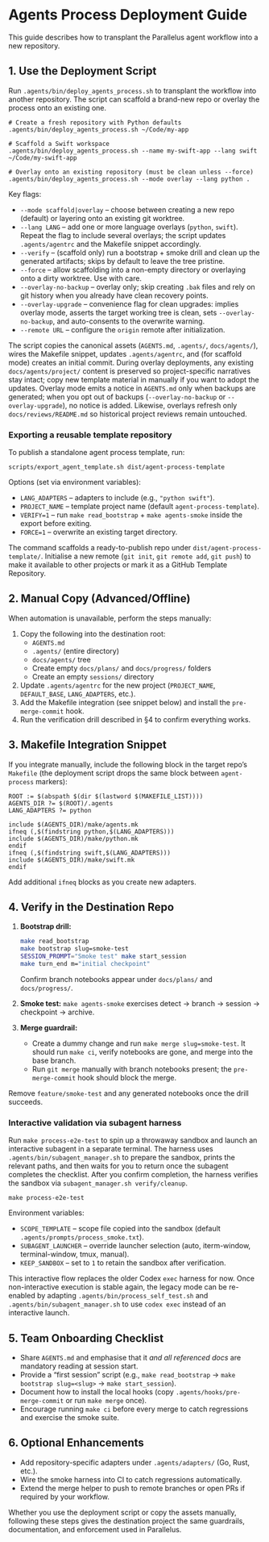 # Agents Process Deployment Guide

This guide describes how to transplant the Parallelus agent workflow into a new repository.

## 1. Use the Deployment Script

Run `.agents/bin/deploy_agents_process.sh` to transplant the workflow into another repository. The script can scaffold a brand-new repo or overlay the process onto an existing one.

```
# Create a fresh repository with Python defaults
.agents/bin/deploy_agents_process.sh ~/Code/my-app

# Scaffold a Swift workspace
.agents/bin/deploy_agents_process.sh --name my-swift-app --lang swift ~/Code/my-swift-app

# Overlay onto an existing repository (must be clean unless --force)
.agents/bin/deploy_agents_process.sh --mode overlay --lang python .
```

Key flags:

- `--mode scaffold|overlay` – choose between creating a new repo (default) or layering onto an existing git worktree.
- `--lang LANG` – add one or more language overlays (`python`, `swift`). Repeat the flag to include several overlays; the script updates `.agents/agentrc` and the Makefile snippet accordingly.
- `--verify` – (scaffold only) run a bootstrap + smoke drill and clean up the generated artifacts; skips by default to leave the tree pristine.
- `--force` – allow scaffolding into a non-empty directory or overlaying onto a dirty worktree. Use with care.
- `--overlay-no-backup` – overlay only; skip creating `.bak` files and rely on git history when you already have clean recovery points.
- `--overlay-upgrade` – convenience flag for clean upgrades: implies overlay mode, asserts the target working tree is clean, sets `--overlay-no-backup`, and auto-consents to the overwrite warning.
- `--remote URL` – configure the `origin` remote after initialization.

The script copies the canonical assets (`AGENTS.md`, `.agents/`, `docs/agents/`), wires the Makefile snippet, updates `.agents/agentrc`, and (for scaffold mode) creates an initial commit. During overlay deployments, any existing `docs/agents/project/` content is preserved so project-specific narratives stay intact; copy new template material in manually if you want to adopt the updates. Overlay mode emits a notice in `AGENTS.md` only when backups are generated; when you opt out of backups (`--overlay-no-backup` or `--overlay-upgrade`), no notice is added. Likewise, overlays refresh only `docs/reviews/README.md` so historical project reviews remain untouched.

### Exporting a reusable template repository

To publish a standalone agent process template, run:

```
scripts/export_agent_template.sh dist/agent-process-template
```

Options (set via environment variables):

- `LANG_ADAPTERS` – adapters to include (e.g., `"python swift"`).
- `PROJECT_NAME` – template project name (default `agent-process-template`).
- `VERIFY=1` – run `make read_bootstrap` + `make agents-smoke` inside the export before exiting.
- `FORCE=1` – overwrite an existing target directory.

The command scaffolds a ready-to-publish repo under `dist/agent-process-template/`. Initialise a new remote (`git init`, `git remote add`, `git push`) to make it available to other projects or mark it as a GitHub Template Repository.

## 2. Manual Copy (Advanced/Offline)

When automation is unavailable, perform the steps manually:

1. Copy the following into the destination root:
   - `AGENTS.md`
   - `.agents/` (entire directory)
   - `docs/agents/` tree
   - Create empty `docs/plans/` and `docs/progress/` folders
   - Create an empty `sessions/` directory
2. Update `.agents/agentrc` for the new project (`PROJECT_NAME`, `DEFAULT_BASE`, `LANG_ADAPTERS`, etc.).
3. Add the Makefile integration (see snippet below) and install the `pre-merge-commit` hook.
4. Run the verification drill described in §4 to confirm everything works.

## 3. Makefile Integration Snippet

If you integrate manually, include the following block in the target repo’s `Makefile` (the deployment script drops the same block between `agent-process` markers):

```make
ROOT := $(abspath $(dir $(lastword $(MAKEFILE_LIST))))
AGENTS_DIR ?= $(ROOT)/.agents
LANG_ADAPTERS ?= python

include $(AGENTS_DIR)/make/agents.mk
ifneq (,$(findstring python,$(LANG_ADAPTERS)))
include $(AGENTS_DIR)/make/python.mk
endif
ifneq (,$(findstring swift,$(LANG_ADAPTERS)))
include $(AGENTS_DIR)/make/swift.mk
endif
```

Add additional `ifneq` blocks as you create new adapters.

## 4. Verify in the Destination Repo

1. **Bootstrap drill:**
   ```bash
   make read_bootstrap
   make bootstrap slug=smoke-test
   SESSION_PROMPT="Smoke test" make start_session
   make turn_end m="initial checkpoint"
   ```
   Confirm branch notebooks appear under `docs/plans/` and `docs/progress/`.

2. **Smoke test:** `make agents-smoke` exercises detect → branch → session → checkpoint → archive.

3. **Merge guardrail:**
   - Create a dummy change and run `make merge slug=smoke-test`. It should run `make ci`, verify notebooks are gone, and merge into the base branch.
   - Run `git merge` manually with branch notebooks present; the `pre-merge-commit` hook should block the merge.

Remove `feature/smoke-test` and any generated notebooks once the drill succeeds.

### Interactive validation via subagent harness

Run `make process-e2e-test` to spin up a throwaway sandbox and launch an
interactive subagent in a separate terminal. The harness uses
`.agents/bin/subagent_manager.sh` to prepare the sandbox, prints the relevant paths,
and then waits for you to return once the subagent completes the checklist.
After you confirm completion, the harness verifies the sandbox via
`subagent_manager.sh verify/cleanup`.

```
make process-e2e-test
```

Environment variables:

- `SCOPE_TEMPLATE` – scope file copied into the sandbox (default
  `.agents/prompts/process_smoke.txt`).
- `SUBAGENT_LAUNCHER` – override launcher selection (auto, iterm-window,
  terminal-window, tmux, manual).
- `KEEP_SANDBOX` – set to `1` to retain the sandbox after verification.

This interactive flow replaces the older Codex `exec` harness for now. Once
non-interactive execution is stable again, the legacy mode can be re-enabled by
adapting `.agents/bin/process_self_test.sh` and `.agents/bin/subagent_manager.sh` to use
`codex exec` instead of an interactive launch.

## 5. Team Onboarding Checklist

- Share `AGENTS.md` and emphasise that it *and all referenced docs* are mandatory reading at session start.
- Provide a “first session” script (e.g., `make read_bootstrap` → `make bootstrap slug=<slug>` → `make start_session`).
- Document how to install the local hooks (copy `.agents/hooks/pre-merge-commit` or run `make merge` once).
- Encourage running `make ci` before every merge to catch regressions and exercise the smoke suite.

## 6. Optional Enhancements

- Add repository-specific adapters under `.agents/adapters/` (Go, Rust, etc.).
- Wire the smoke harness into CI to catch regressions automatically.
- Extend the merge helper to push to remote branches or open PRs if required by your workflow.

Whether you use the deployment script or copy the assets manually, following these steps gives the destination project the same guardrails, documentation, and enforcement used in Parallelus.
